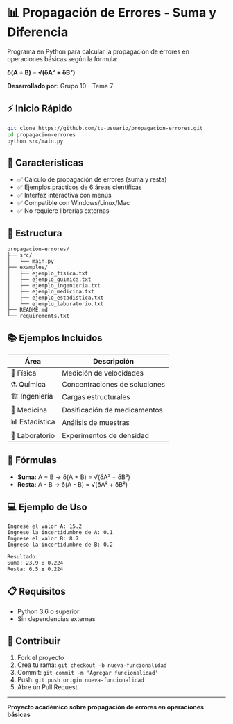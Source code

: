 # 📊 Propagación de Errores - Suma y Diferencia

Programa en Python para calcular la propagación de errores en operaciones básicas según la fórmula:

**δ(A ± B) = √(δA² + δB²)**

**Desarrollado por:** Grupo 10 - Tema 7

## ⚡ Inicio Rápido

```bash
git clone https://github.com/tu-usuario/propagacion-errores.git
cd propagacion-errores
python src/main.py
```

## 🎯 Características

- ✅ Cálculo de propagación de errores (suma y resta)
- ✅ Ejemplos prácticos de 6 áreas científicas
- ✅ Interfaz interactiva con menús
- ✅ Compatible con Windows/Linux/Mac
- ✅ No requiere librerías externas

## 📁 Estructura

```
propagacion-errores/
├── src/
│   └── main.py
├── examples/
│   ├── ejemplo_fisica.txt
│   ├── ejemplo_quimica.txt
│   ├── ejemplo_ingenieria.txt
│   ├── ejemplo_medicina.txt
│   ├── ejemplo_estadistica.txt
│   └── ejemplo_laboratorio.txt
├── README.md
└── requirements.txt
```

## 📚 Ejemplos Incluidos

| Área | Descripción |
|------|-------------|
| 🔬 Física | Medición de velocidades |
| ⚗️ Química | Concentraciones de soluciones |
| 🏗️ Ingeniería | Cargas estructurales |
| 🏥 Medicina | Dosificación de medicamentos |
| 📊 Estadística | Análisis de muestras |
| 🧪 Laboratorio | Experimentos de densidad |

## 🧮 Fórmulas

- **Suma:** A + B → δ(A + B) = √(δA² + δB²)
- **Resta:** A - B → δ(A - B) = √(δA² + δB²)

## 💻 Ejemplo de Uso

```
Ingrese el valor A: 15.2
Ingrese la incertidumbre de A: 0.1
Ingrese el valor B: 8.7
Ingrese la incertidumbre de B: 0.2

Resultado:
Suma: 23.9 ± 0.224
Resta: 6.5 ± 0.224
```

## 📋 Requisitos

- Python 3.6 o superior
- Sin dependencias externas

## 🤝 Contribuir

1. Fork el proyecto
2. Crea tu rama: `git checkout -b nueva-funcionalidad`
3. Commit: `git commit -m 'Agregar funcionalidad'`
4. Push: `git push origin nueva-funcionalidad`
5. Abre un Pull Request

---

**Proyecto académico sobre propagación de errores en operaciones básicas**
